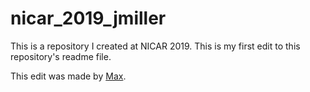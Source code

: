 # nicar_2019_jmiller
This is a repository I created at NICAR 2019.
This is my first edit to this repository's readme file.

This edit was made by [Max](https://github.com/maxblee).
